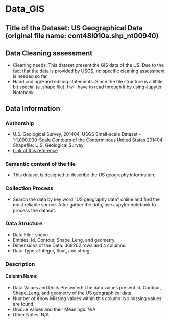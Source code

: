 # Data_GIS

## Title of the Dataset: US Geographical Data (original file name: cont48l010a.shp_nt00940)

## Data Cleaning assessment
* Cleaning needs: This dataset present the GIS data of the US. Due to the fact that the data is provided by USGS, no specific cleaning assessment is needed so far. 
* Hand coding/Hand editing statements: Since the file structure is a littile bit special (a .shape file), I will have to read through it by using Jupyter Notebook. 

## Data Information

### Authorship
* U.S. Geological Survey, 201404, USGS Small-scale Dataset - 1:1,000,000-Scale Contours of the Conterminous United States 201404 Shapefile: U.S. Geological Survey.
* [Link of this reference](https://www.sciencebase.gov/catalog/item/581d051de4b08da350d523c3)


### Semantic content of the file
* This dataset is designed to describe the US geography information. 

### Collection Process
* Search the data by key word "US geography data" online and find the most reliable source. After gather the data, use Jupyter notebook to process the dataset.

### Data Structure
* Data File: .shape
* Entities: Id, Contour, Shape_Leng, and geometry.
* Dimensions of the Data: 369202 rows and 4 columns.
* Data Types: Integer, float, and string.

### Description 
#### Column Name:
* Data Values and Units Presented: The data values present Id, Contour, Shape_Leng, and geometry of the US geographical data.
* Number of Know Missing values within this column: No missing values are found.
* Unique Values and their Meanings: N/A
* Other Notes: N/A

